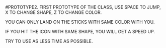 #PROTOTYPE2.
FIRST PROTOTYPE OF THE CLASS, USE SPACE TO JUMP, X TO CHANGE SHAPE, Z TO CHANGE COLOR.

YOU CAN ONLY LAND ON THE STICKS WITH SAME COLOR WITH YOU.

IF YOU HIT THE ICON WITH SAME SHAPE, YOU WILL GET A SPEED UP.

TRY TO USE AS LESS TIME AS POSSIBLE.
